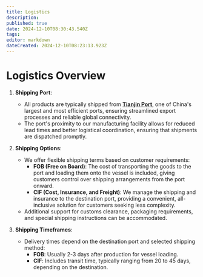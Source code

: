 ```yaml
---
title: Logistics
description: 
published: true
date: 2024-12-10T08:30:43.540Z
tags: 
editor: markdown
dateCreated: 2024-12-10T08:23:13.923Z
---
```


# **Logistics Overview**
1. **Shipping Port**:  
   - All products are typically shipped from **[Tianjin Port](https://www.google.com/maps/search/Tianjin+Port/@39.3861594,116.5249465,8.42z?entry=ttu&g_ep=EgoyMDI0MTIwNC4wIKXMDSoASAFQAw%3D%3D)**, one of China's largest and most efficient ports, ensuring streamlined export processes and reliable global connectivity.  
   - The port's proximity to our manufacturing facility allows for reduced lead times and better logistical coordination, ensuring that shipments are dispatched promptly.  

2. **Shipping Options**:  
   - We offer flexible shipping terms based on customer requirements:  
     - **FOB (Free on Board)**: The cost of transporting the goods to the port and loading them onto the vessel is included, giving customers control over shipping arrangements from the port onward.  
     - **CIF (Cost, Insurance, and Freight)**: We manage the shipping and insurance to the destination port, providing a convenient, all-inclusive solution for customers seeking less complexity.  
   - Additional support for customs clearance, packaging requirements, and special shipping instructions can be accommodated.

3. **Shipping Timeframes**:  
   - Delivery times depend on the destination port and selected shipping method:  
     - **FOB**: Usually 2-3 days after production for vessel loading.  
     - **CIF**: Includes transit time, typically ranging from 20 to 45 days, depending on the destination.  

